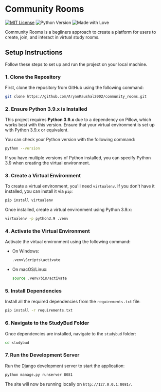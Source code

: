 # Community Rooms

[![MIT License](https://img.shields.io/badge/License-MIT-yellow.svg)](https://opensource.org/licenses/MIT)
![Python Version](https://img.shields.io/badge/python-3.9-blue)
![Made with Love](https://img.shields.io/badge/Made%20with-%E2%9D%A4-red)

Community Rooms is a begiiners approach to create a platform for users to create, join, and interact in virtual study rooms.

## Setup Instructions

Follow these steps to set up and run the project on your local machine.

### 1. Clone the Repository
First, clone the repository from GitHub using the following command:
```bash
git clone https://github.com/AryanKaushal2002/community_rooms.git
```

### 2. Ensure Python 3.9.x is Installed
This project requires **Python 3.9.x** due to a dependency on Pillow, which works best with this version. Ensure that your virtual environment is set up with Python 3.9.x or equivalent.

You can check your Python version with the following command:
```bash
python --version
```

If you have multiple versions of Python installed, you can specify Python 3.9 when creating the virtual environment.

### 3. Create a Virtual Environment
To create a virtual environment, you'll need `virtualenv`. If you don't have it installed, you can install it via `pip`:
```bash
pip install virtualenv
```

Once installed, create a virtual environment using Python 3.9.x:
```bash
virtualenv -p python3.9 .venv
```

### 4. Activate the Virtual Environment
Activate the virtual environment using the following command:

- On Windows:
    ```bash
    .venv\Scripts\activate
    ```

- On macOS/Linux:
    ```bash
    source .venv/bin/activate
    ```

### 5. Install Dependencies
Install all the required dependencies from the `requirements.txt` file:
```bash
pip install -r requirements.txt
```

### 6. Navigate to the StudyBud Folder
Once dependencies are installed, navigate to the `studybud` folder:
```bash
cd studybud
```

### 7. Run the Development Server
Run the Django development server to start the application:
```bash
python manage.py runserver 8081
```

The site will now be running locally on `http://127.0.0.1:8081/`.
